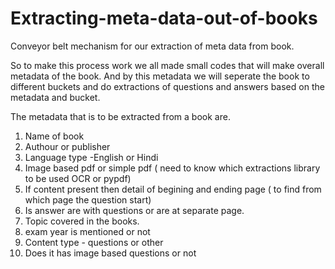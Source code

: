 # Extracting-meta-data-out-of-books

Conveyor belt mechanism for our extraction of meta data from book.

So to make this process work we all  made small codes that will make overall metadata of the book. And by this metadata we will seperate the book to different buckets and do extractions of questions and answers based on the metadata and bucket.


The metadata that is to be extracted from a book are.
1. Name of book
2. Authour or publisher 
3. Language type -English or Hindi 
4. Image based pdf or simple pdf ( need to know which extractions library to be used OCR or pypdf)
5. If content present then detail of begining and ending page ( to find from which page the question start)
6. Is answer are with questions or are at separate page.
7. Topic covered in the books.
8. exam year is mentioned or not 
9. Content type - questions or other 
10. Does it has image based questions or not
